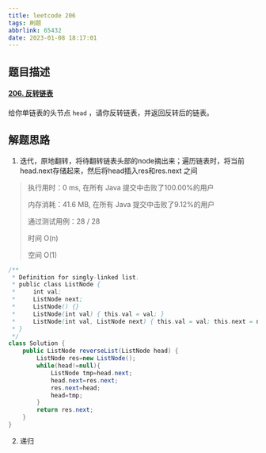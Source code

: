```yaml
---
title: leetcode 206
tags: 刷题
abbrlink: 65432
date: 2023-01-08 18:17:01
---
```


## 题目描述

#### [206. 反转链表](https://leetcode.cn/problems/reverse-linked-list/)

给你单链表的头节点 `head` ，请你反转链表，并返回反转后的链表。

## 解题思路

1. 迭代，原地翻转，将待翻转链表头部的node摘出来；遍历链表时，将当前head.next存储起来，然后将head插入res和res.next 之间

> 执行用时：0 ms, 在所有 Java 提交中击败了100.00%的用户
>
> 内存消耗：41.6 MB, 在所有 Java 提交中击败了9.12%的用户
>
> 通过测试用例：28 / 28
>
> 时间 O(n)
>
> 空间 O(1)

```java
/**
 * Definition for singly-linked list.
 * public class ListNode {
 *     int val;
 *     ListNode next;
 *     ListNode() {}
 *     ListNode(int val) { this.val = val; }
 *     ListNode(int val, ListNode next) { this.val = val; this.next = next; }
 * }
 */
class Solution {
    public ListNode reverseList(ListNode head) {
        ListNode res=new ListNode();
        while(head!=null){
            ListNode tmp=head.next;
            head.next=res.next;
            res.next=head;
            head=tmp;
        }
        return res.next;
    }
}
```

2. 递归